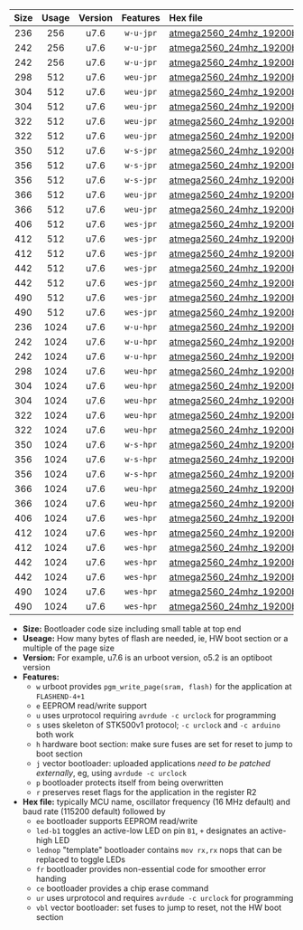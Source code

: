 |Size|Usage|Version|Features|Hex file|
|:-:|:-:|:-:|:-:|:--|
|236|256|u7.6|`w-u-jpr`|[atmega2560_24mhz_19200bps_ur_vbl.hex](https://raw.githubusercontent.com/stefanrueger/urboot/main//atmega2560_24mhz_19200bps_ur_vbl.hex)|
|242|256|u7.6|`w-u-jpr`|[atmega2560_24mhz_19200bps_led+b7_ur_vbl.hex](https://raw.githubusercontent.com/stefanrueger/urboot/main//atmega2560_24mhz_19200bps_led+b7_ur_vbl.hex)|
|242|256|u7.6|`w-u-jpr`|[atmega2560_24mhz_19200bps_lednop_ur_vbl.hex](https://raw.githubusercontent.com/stefanrueger/urboot/main//atmega2560_24mhz_19200bps_lednop_ur_vbl.hex)|
|298|512|u7.6|`weu-jpr`|[atmega2560_24mhz_19200bps_ee_ur_vbl.hex](https://raw.githubusercontent.com/stefanrueger/urboot/main//atmega2560_24mhz_19200bps_ee_ur_vbl.hex)|
|304|512|u7.6|`weu-jpr`|[atmega2560_24mhz_19200bps_ee_led+b7_ur_vbl.hex](https://raw.githubusercontent.com/stefanrueger/urboot/main//atmega2560_24mhz_19200bps_ee_led+b7_ur_vbl.hex)|
|304|512|u7.6|`weu-jpr`|[atmega2560_24mhz_19200bps_ee_lednop_ur_vbl.hex](https://raw.githubusercontent.com/stefanrueger/urboot/main//atmega2560_24mhz_19200bps_ee_lednop_ur_vbl.hex)|
|322|512|u7.6|`weu-jpr`|[atmega2560_24mhz_19200bps_ee_led+b7_fr_ur_vbl.hex](https://raw.githubusercontent.com/stefanrueger/urboot/main//atmega2560_24mhz_19200bps_ee_led+b7_fr_ur_vbl.hex)|
|322|512|u7.6|`weu-jpr`|[atmega2560_24mhz_19200bps_ee_lednop_fr_ur_vbl.hex](https://raw.githubusercontent.com/stefanrueger/urboot/main//atmega2560_24mhz_19200bps_ee_lednop_fr_ur_vbl.hex)|
|350|512|u7.6|`w-s-jpr`|[atmega2560_24mhz_19200bps_vbl.hex](https://raw.githubusercontent.com/stefanrueger/urboot/main//atmega2560_24mhz_19200bps_vbl.hex)|
|356|512|u7.6|`w-s-jpr`|[atmega2560_24mhz_19200bps_led+b7_vbl.hex](https://raw.githubusercontent.com/stefanrueger/urboot/main//atmega2560_24mhz_19200bps_led+b7_vbl.hex)|
|356|512|u7.6|`w-s-jpr`|[atmega2560_24mhz_19200bps_lednop_vbl.hex](https://raw.githubusercontent.com/stefanrueger/urboot/main//atmega2560_24mhz_19200bps_lednop_vbl.hex)|
|366|512|u7.6|`weu-jpr`|[atmega2560_24mhz_19200bps_ee_led+b7_fr_ce_ur_vbl.hex](https://raw.githubusercontent.com/stefanrueger/urboot/main//atmega2560_24mhz_19200bps_ee_led+b7_fr_ce_ur_vbl.hex)|
|366|512|u7.6|`weu-jpr`|[atmega2560_24mhz_19200bps_ee_lednop_fr_ce_ur_vbl.hex](https://raw.githubusercontent.com/stefanrueger/urboot/main//atmega2560_24mhz_19200bps_ee_lednop_fr_ce_ur_vbl.hex)|
|406|512|u7.6|`wes-jpr`|[atmega2560_24mhz_19200bps_ee_vbl.hex](https://raw.githubusercontent.com/stefanrueger/urboot/main//atmega2560_24mhz_19200bps_ee_vbl.hex)|
|412|512|u7.6|`wes-jpr`|[atmega2560_24mhz_19200bps_ee_led+b7_vbl.hex](https://raw.githubusercontent.com/stefanrueger/urboot/main//atmega2560_24mhz_19200bps_ee_led+b7_vbl.hex)|
|412|512|u7.6|`wes-jpr`|[atmega2560_24mhz_19200bps_ee_lednop_vbl.hex](https://raw.githubusercontent.com/stefanrueger/urboot/main//atmega2560_24mhz_19200bps_ee_lednop_vbl.hex)|
|442|512|u7.6|`wes-jpr`|[atmega2560_24mhz_19200bps_ee_led+b7_fr_vbl.hex](https://raw.githubusercontent.com/stefanrueger/urboot/main//atmega2560_24mhz_19200bps_ee_led+b7_fr_vbl.hex)|
|442|512|u7.6|`wes-jpr`|[atmega2560_24mhz_19200bps_ee_lednop_fr_vbl.hex](https://raw.githubusercontent.com/stefanrueger/urboot/main//atmega2560_24mhz_19200bps_ee_lednop_fr_vbl.hex)|
|490|512|u7.6|`wes-jpr`|[atmega2560_24mhz_19200bps_ee_led+b7_fr_ce_vbl.hex](https://raw.githubusercontent.com/stefanrueger/urboot/main//atmega2560_24mhz_19200bps_ee_led+b7_fr_ce_vbl.hex)|
|490|512|u7.6|`wes-jpr`|[atmega2560_24mhz_19200bps_ee_lednop_fr_ce_vbl.hex](https://raw.githubusercontent.com/stefanrueger/urboot/main//atmega2560_24mhz_19200bps_ee_lednop_fr_ce_vbl.hex)|
|236|1024|u7.6|`w-u-hpr`|[atmega2560_24mhz_19200bps_ur.hex](https://raw.githubusercontent.com/stefanrueger/urboot/main//atmega2560_24mhz_19200bps_ur.hex)|
|242|1024|u7.6|`w-u-hpr`|[atmega2560_24mhz_19200bps_led+b7_ur.hex](https://raw.githubusercontent.com/stefanrueger/urboot/main//atmega2560_24mhz_19200bps_led+b7_ur.hex)|
|242|1024|u7.6|`w-u-hpr`|[atmega2560_24mhz_19200bps_lednop_ur.hex](https://raw.githubusercontent.com/stefanrueger/urboot/main//atmega2560_24mhz_19200bps_lednop_ur.hex)|
|298|1024|u7.6|`weu-hpr`|[atmega2560_24mhz_19200bps_ee_ur.hex](https://raw.githubusercontent.com/stefanrueger/urboot/main//atmega2560_24mhz_19200bps_ee_ur.hex)|
|304|1024|u7.6|`weu-hpr`|[atmega2560_24mhz_19200bps_ee_led+b7_ur.hex](https://raw.githubusercontent.com/stefanrueger/urboot/main//atmega2560_24mhz_19200bps_ee_led+b7_ur.hex)|
|304|1024|u7.6|`weu-hpr`|[atmega2560_24mhz_19200bps_ee_lednop_ur.hex](https://raw.githubusercontent.com/stefanrueger/urboot/main//atmega2560_24mhz_19200bps_ee_lednop_ur.hex)|
|322|1024|u7.6|`weu-hpr`|[atmega2560_24mhz_19200bps_ee_led+b7_fr_ur.hex](https://raw.githubusercontent.com/stefanrueger/urboot/main//atmega2560_24mhz_19200bps_ee_led+b7_fr_ur.hex)|
|322|1024|u7.6|`weu-hpr`|[atmega2560_24mhz_19200bps_ee_lednop_fr_ur.hex](https://raw.githubusercontent.com/stefanrueger/urboot/main//atmega2560_24mhz_19200bps_ee_lednop_fr_ur.hex)|
|350|1024|u7.6|`w-s-hpr`|[atmega2560_24mhz_19200bps.hex](https://raw.githubusercontent.com/stefanrueger/urboot/main//atmega2560_24mhz_19200bps.hex)|
|356|1024|u7.6|`w-s-hpr`|[atmega2560_24mhz_19200bps_led+b7.hex](https://raw.githubusercontent.com/stefanrueger/urboot/main//atmega2560_24mhz_19200bps_led+b7.hex)|
|356|1024|u7.6|`w-s-hpr`|[atmega2560_24mhz_19200bps_lednop.hex](https://raw.githubusercontent.com/stefanrueger/urboot/main//atmega2560_24mhz_19200bps_lednop.hex)|
|366|1024|u7.6|`weu-hpr`|[atmega2560_24mhz_19200bps_ee_led+b7_fr_ce_ur.hex](https://raw.githubusercontent.com/stefanrueger/urboot/main//atmega2560_24mhz_19200bps_ee_led+b7_fr_ce_ur.hex)|
|366|1024|u7.6|`weu-hpr`|[atmega2560_24mhz_19200bps_ee_lednop_fr_ce_ur.hex](https://raw.githubusercontent.com/stefanrueger/urboot/main//atmega2560_24mhz_19200bps_ee_lednop_fr_ce_ur.hex)|
|406|1024|u7.6|`wes-hpr`|[atmega2560_24mhz_19200bps_ee.hex](https://raw.githubusercontent.com/stefanrueger/urboot/main//atmega2560_24mhz_19200bps_ee.hex)|
|412|1024|u7.6|`wes-hpr`|[atmega2560_24mhz_19200bps_ee_led+b7.hex](https://raw.githubusercontent.com/stefanrueger/urboot/main//atmega2560_24mhz_19200bps_ee_led+b7.hex)|
|412|1024|u7.6|`wes-hpr`|[atmega2560_24mhz_19200bps_ee_lednop.hex](https://raw.githubusercontent.com/stefanrueger/urboot/main//atmega2560_24mhz_19200bps_ee_lednop.hex)|
|442|1024|u7.6|`wes-hpr`|[atmega2560_24mhz_19200bps_ee_led+b7_fr.hex](https://raw.githubusercontent.com/stefanrueger/urboot/main//atmega2560_24mhz_19200bps_ee_led+b7_fr.hex)|
|442|1024|u7.6|`wes-hpr`|[atmega2560_24mhz_19200bps_ee_lednop_fr.hex](https://raw.githubusercontent.com/stefanrueger/urboot/main//atmega2560_24mhz_19200bps_ee_lednop_fr.hex)|
|490|1024|u7.6|`wes-hpr`|[atmega2560_24mhz_19200bps_ee_led+b7_fr_ce.hex](https://raw.githubusercontent.com/stefanrueger/urboot/main//atmega2560_24mhz_19200bps_ee_led+b7_fr_ce.hex)|
|490|1024|u7.6|`wes-hpr`|[atmega2560_24mhz_19200bps_ee_lednop_fr_ce.hex](https://raw.githubusercontent.com/stefanrueger/urboot/main//atmega2560_24mhz_19200bps_ee_lednop_fr_ce.hex)|

- **Size:** Bootloader code size including small table at top end
- **Useage:** How many bytes of flash are needed, ie, HW boot section or a multiple of the page size
- **Version:** For example, u7.6 is an urboot version, o5.2 is an optiboot version
- **Features:**
  + `w` urboot provides `pgm_write_page(sram, flash)` for the application at `FLASHEND-4+1`
  + `e` EEPROM read/write support
  + `u` uses urprotocol requiring `avrdude -c urclock` for programming
  + `s` uses skeleton of STK500v1 protocol; `-c urclock` and `-c arduino` both work
  + `h` hardware boot section: make sure fuses are set for reset to jump to boot section
  + `j` vector bootloader: uploaded applications *need to be patched externally*, eg, using `avrdude -c urclock`
  + `p` bootloader protects itself from being overwritten
  + `r` preserves reset flags for the application in the register R2
- **Hex file:** typically MCU name, oscillator frequency (16 MHz default) and baud rate (115200 default) followed by
  + `ee` bootloader supports EEPROM read/write
  + `led-b1` toggles an active-low LED on pin `B1`, `+` designates an active-high LED
  + `lednop` "template" bootloader contains `mov rx,rx` nops that can be replaced to toggle LEDs
  + `fr` bootloader provides non-essential code for smoother error handing
  + `ce` bootloader provides a chip erase command
  + `ur` uses urprotocol and requires `avrdude -c urclock` for programming
  + `vbl` vector bootloader: set fuses to jump to reset, not the HW boot section
